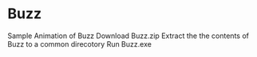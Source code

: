 # Buzz
Sample Animation of Buzz 
Download Buzz.zip
Extract the the contents of Buzz to a common direcotory
Run Buzz.exe
